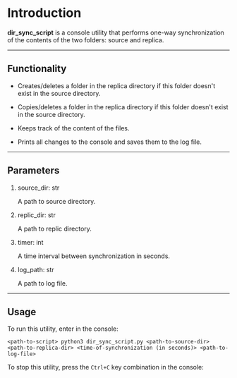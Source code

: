 # Introduction #

__dir_sync_script__ is a console utility that performs one-way synchronization of the contents of the two folders: source and replica.
_______________________________________________________________________________________________________________________________________________________________________
## Functionality ##


+ Creates/deletes a folder in the replica directory if this folder doesn't exist in the source directory.


+ Copies/deletes a folder in the replica directory if this folder doesn't exist in the source directory.


+ Keeps track of the content of the files.


+ Prints all changes to the console and saves them to the log file.



____________________________________________________________________________________________________________________________________
## Parameters ##

1) source_dir: str

     A path to source directory.


2)  replic_dir: str

    A path to replic directory.


3)  timer: int

    A time interval between synchronization in seconds.


4)   log_path: str

     A path to log file.

_______________________________________________________________________________________________
## Usage ##

To run this utility, enter in the console:

``<path-to-script> python3 dir_sync_script.py <path-to-source-dir> <path-to-replica-dir> <time-of-synchronization (in seconds)> <path-to-log-file>``

To stop this utility, press the ``Ctrl+C`` key combination in the console:
